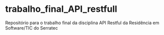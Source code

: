 # trabalho_final_API_restfull
Repositório para o trabalho final da disciplina API Restful da Residência em Software/TIC  do Serratec
